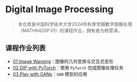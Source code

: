 # Digital Image Processing

> 本仓库是中国科学技术大学2024年秋季学期数字图像处理（MATH6420P.01）的课程作业，拥有者为杨萱泽。

## 课程作业列表

- [01 Image Warping](./01_ImageWarping/README.md)：图像的几何变换与交互式变形
- [02 DIP with PyTorch](./02_DIPwithPyTorch/README.md)：使用 `PyTorch` 完成图像处理任务
- [03 Play with GANs](./03_PlayWithGANs/README.md)：`GAN` 模型的应用
